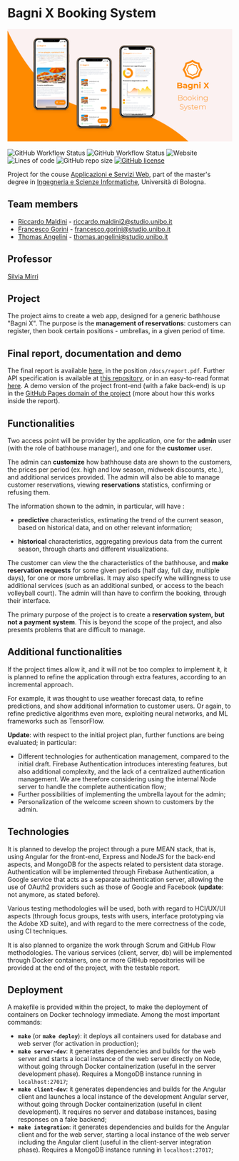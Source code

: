 # Bagni X Booking System
![](docs/assets/github-banner.png)

![GitHub Workflow Status](https://img.shields.io/github/workflow/status/ASW-Project-Team/Bagni-X-Booking-System/Docker%20Compose%20CI?label=Docker%20Compose%20CI%20Build)
![GitHub Workflow Status](https://img.shields.io/github/workflow/status/ASW-Project-Team/Bagni-X-Booking-System/Angular%20CD?label=Angular%20GH%20Pages%20CD)
![Website](https://img.shields.io/website?label=GH%20Pages%20demo%20site&url=https%3A%2F%2Fasw-project-team.github.io%2FBagni-X-Booking-System)
![Lines of code](https://img.shields.io/tokei/lines/github/ASW-Project-Team/Bagni-X-Booking-System)
![GitHub repo size](https://img.shields.io/github/repo-size/ASW-Project-Team/Bagni-X-Booking-System)
[![GitHub license](https://img.shields.io/github/license/ASW-Project-Team/Bagni-X-Booking-System)](https://github.com/ASW-Project-Team/Bagni-X-Booking-System/blob/master/LICENSE)

Project for the couse [Applicazioni e Servizi Web](https://www.unibo.it/it/didattica/insegnamenti/insegnamento/2020/412604), part of the master's degree in [Ingegneria e Scienze Informatiche](https://corsi.unibo.it/magistrale/IngegneriaScienzeInformatiche), Università di Bologna.

## Team members
 - [Riccardo Maldini](https://github.com/maldins46) - [riccardo.maldini2@studio.unibo.it](riccardo.maldini2@studio.unibo.it)
 - [Francesco Gorini](https://github.com/francescogorini) - [francesco.gorini@studio.unibo.it](francesco.gorini@studio.unibo.it)
 - [Thomas Angelini](https://github.com/ThomasAngeliniUnibo) - [thomas.angelini@studio.unibo.it](thomas.angelini@studio.unibo.it)
    
## Professor 
[Silvia Mirri](https://www.unibo.it/sitoweb/silvia.mirri)
 
## Project
The project aims to create a web app, designed for a generic bathhouse "Bagni X". The purpose is the **management of reservations**: customers can register, then book certain positions - umbrellas, in a given period of time.

## Final report, documentation and demo
The final report is available [here](./docs/report.pdf), in the position `/docs/report.pdf`. Further API specification is available at [this repository](https://github.com/ASW-Project-Team/Bagni-X-Api-Documentation/blob/master/swagger.yaml), or in an easy-to-read format [here](https://asw-project-team.github.io/Bagni-X-Api-Documentation/). A demo version of the project front-end (with a fake back-end) is up in the [GitHub Pages domain of the project](https://asw-project-team.github.io/Bagni-X-Booking-System) (more about how this works inside the report).

## Functionalities
Two access point will be provider by the application, one for the **admin** user (with the role of bathhouse manager), and one for the **customer** user.

The admin can **customize** how bathhouse data are shown to the customers, the prices per period (ex. high and low season, midweek discounts, etc.), and additional services provided. The admin will also be able to manage customer reservations, viewing **reservations** statistics, confirming or refusing them.

The information shown to the admin, in particular, will have :
 - **predictive** characteristics, estimating the trend of the current season, based on historical data, and on other relevant information;

 - **historical** characteristics, aggregating previous data from the current season, through charts and different visualizations.

The customer can view the the characteristics of the bathhouse, and **make reservation requests** for some given periods (half day, full day, multiple days), for one or more umbrellas. It may also specify whe willingness to use additional services (such as an additional sunbed, or access to the beach volleyball court). The admin will than have to confirm the booking, through their interface.

The primary purpose of the project is to create a **reservation system, but not a payment system**. This is beyond the scope of the project, and also presents problems that are difficult to manage.

## Additional functionalities
If the project times allow it, and it will not be too complex to implement it, it is planned to refine the application through extra features, according to an incremental approach.

For example, it was thought to use weather forecast data, to refine predictions, and show additional information to customer users. Or again, to refine predictive algorithms even more, exploiting neural networks, and ML frameworks such as TensorFlow.

**Update**: with respect to the initial project plan, further functions are being evaluated; in particular:
 - Different technologies for authentication management, compared to the initial draft. Firebase Authentication introduces interesting features, but also additional complexity, and the lack of a centralized authentication management. We are therefore considering using the internal Node server to handle the complete authentication flow;
 - Further possibilities of implementing the umbrella layout for the admin;
 - Personalization of the welcome screen shown to customers by the admin.

## Technologies
It is planned to develop the project through a pure MEAN stack, that is, using Angular for the front-end, Express and NodeJS for the back-end aspects, and MongoDB for the aspects related to persistent data storage. Authentication will be implemented through Firebase Authentication, a Google service that acts as a separate authentication server, allowing the use of OAuth2 providers such as those of Google and Facebook (**update**: not anymore, as stated before).

Various testing methodologies will be used, both with regard to HCI/UX/UI aspects (through focus groups, tests with users, interface prototyping via the Adobe XD suite), and with regard to the mere correctness of the code, using CI techniques.

It is also planned to organize the work through Scrum and GitHub Flow methodologies. The various services (client, server, db) will be implemented through Docker containers, one or more GitHub repositories will be provided at the end of the project, with the testable report.

## Deployment
A makefile is provided within the project, to make the deployment of containers on Docker technology immediate. Among the most important commands:
- **`make`** (or **`make deploy`**): it deploys all containers used for database and web server (for activation in production);
- **`make server-dev`**: it generates dependencies and builds for the web server and starts a local instance of the web server directly on Node, without going through Docker containerization (useful in the server development phase). Requires a MongoDB instance running in `localhost:27017`;
- **`make client-dev`**: it generates dependencies and builds for the Angular client and launches a local instance of the development Angular server, without going through Docker containerization (useful in client development). It requires no server and database instances, basing responses on a fake backend;
- **`make integration`**: it generates dependencies and builds for the Angular client and for the web server, starting a local instance of the web server including the Angular client (useful in the client-server integration phase). Requires a MongoDB instance running in `localhost:27017`;

